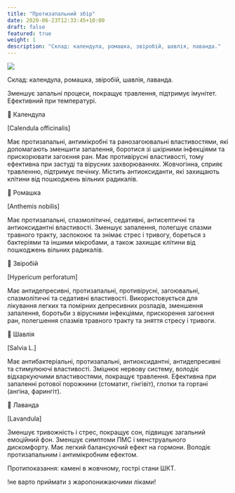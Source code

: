 ```yaml
---
title: "Протизапальний збір"
date: 2020-06-23T12:33:45+10:00
draft: false
featured: true
weight: 1
description: "Склад: календула, ромашка, звіробій, шавлія, лаванда."
---
```


![](/img/products/протизапальний.jpg)

Склад: календула, ромашка, звіробій, шавлія, лаванда.

Зменшує запальні процеси, покращує травлення, підтримує
імунітет. Ефективний при температурі.

🌱 Календула

[Calendula officinalis]

Має протизапальні, антимікробні та ранозагоювальні
властивостями, які допомагають зменшити запалення,
боротися зі шкірними інфекціями та прискорювати загоєння ран.
Має противірусні властивості, тому ефективна при застуді та
вірусних захворюваннях. Жовчогінна, сприяє травленню,
підтримує печінку. Містить антиоксиданти, які захищають
клітини від пошкоджень вільних радикалів.

🌱 Ромашка

[Anthemis nobilis]

Має протизапальні, спазмолітичні, седативні, антисептичні та
антиоксидантні властивості. Зменшує запалення, полегшує
спазми травного тракту, заспокоює та знімає стрес і
тривогу, бореться з бактеріями та іншими мікробами, а
також захищає клітини від пошкоджень вільних радикалів.

🌱 Звіробій

[Hypericum perforatum]

Має антидепресивні, протизапальні, противірусні, загоювальні,
спазмолітичні та седативні властивості. Використовується для
лікування легких та помірних депресивних розладів, зменшення
запалення, боротьби з вірусними інфекціями, прискорення
загоєння ран, полегшення спазмів травного тракту та
зняття стресу і тривоги.

🌱 Шавлія

[Salvia L.]

Має антибактеріальні, протизапальні, антиоксидантні,
антидепресивні та стимулюючі властивості. Зміцнює
нервову систему, володіє відхаркуючими властивостями,
покращує травлення. Ефективна при запаленні ротової
порожнини (стоматит, гінгівіт), глотки та гортані (ангіна,
фарингіт).

🌱 Лаванда

[Lavandula]

Зменшує тривожність і стрес, покращує сон, підвищує загальний
емоційний фон. Зменшує симптоми ПМС і менструального
дискомфорту. Має легкий балансуючий ефект на гормони.
Володіє протизапальним і антимікробним ефектом.

Протипоказання: камені в жовчному, гострі стани ШКТ.

!не варто приймати з жаропонижаючими ліками!

